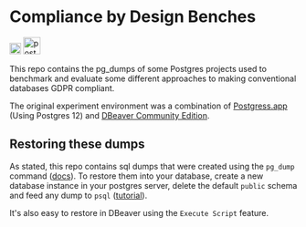 # Compliance by Design Benches
<img src="https://upload.wikimedia.org/wikipedia/en/thumb/3/31/Brown_University_coat_of_arms.svg/1200px-Brown_University_coat_of_arms.svg.png" alt="brown_logo" width="20"/> <img src="https://upload.wikimedia.org/wikipedia/commons/thumb/2/29/Postgresql_elephant.svg/1200px-Postgresql_elephant.svg.png" alt="postgres_logo" width="30"/>

This repo contains the pg_dumps of some Postgres projects used to benchmark and evaluate some different approaches to making conventional databases GDPR compliant.

The original experiment environment was a combination of [Postgress.app](https://postgresapp.com/) (Using Postgres 12) and [DBeaver Community Edition](https://dbeaver.io/).

##  Restoring these dumps
As stated, this repo contains sql dumps that were created using the `pg_dump` command ([docs](https://www.postgresql.org/docs/12/app-pgdump.html)). To restore them into your database, create a new database instance in your postgres server, delete the default `public` schema and feed any dump to `psql` ([tutorial](https://www.postgresqltutorial.com/postgresql-restore-database/)).

It's also easy to restore in DBeaver using the `Execute Script` feature.

